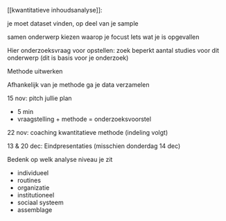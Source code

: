 [[kwantitatieve inhoudsanalyse]]:

je moet dataset vinden, op deel van je sample


samen onderwerp kiezen waarop je focust
Iets wat je is opgevallen


Hier onderzoeksvraag voor opstellen: zoek beperkt aantal studies voor dit onderwerp (dit is basis voor je onderzoek)

Methode uitwerken

Afhankelijk van je methode ga je data verzamelen



15 nov: pitch jullie plan
- 5 min
- vraagstelling + methode = onderzoeksvoorstel

22 nov: coaching kwantitatieve methode (indeling volgt)

13 & 20 dec: Eindpresentaties
(misschien donderdag 14 dec)


Bedenk op welk analyse niveau je zit

- individueel
- routines
- organizatie
- institutioneel
- sociaal systeem
- assemblage

